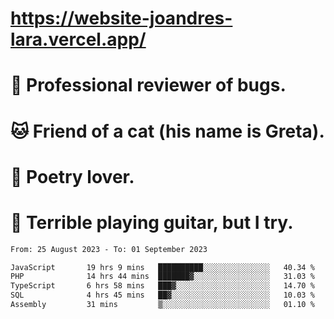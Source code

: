 # https://website-joandres-lara.vercel.app/
# 🐛 Professional reviewer of bugs.
# 🐱 Friend of a cat (his name is Greta).
# 📜 Poetry lover.
# 🎸 Terrible playing guitar, but I try.

<!--START_SECTION:waka-->

```txt
From: 25 August 2023 - To: 01 September 2023

JavaScript       19 hrs 9 mins   ██████████░░░░░░░░░░░░░░░   40.34 %
PHP              14 hrs 44 mins  ███████▓░░░░░░░░░░░░░░░░░   31.03 %
TypeScript       6 hrs 58 mins   ███▓░░░░░░░░░░░░░░░░░░░░░   14.70 %
SQL              4 hrs 45 mins   ██▓░░░░░░░░░░░░░░░░░░░░░░   10.03 %
Assembly         31 mins         ▒░░░░░░░░░░░░░░░░░░░░░░░░   01.10 %
```

<!--END_SECTION:waka-->
